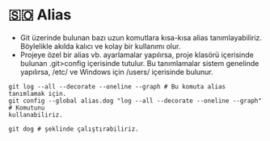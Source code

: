 # 🇸🇴 Alias

* Git üzerinde bulunan bazı uzun komutlara kısa-kısa alias tanımlayabiliriz. Böylelikle akılda kalıcı ve kolay bir kullanımı olur.
* Projeye özel bir alias vb. ayarlamalar yapılırsa, proje klasörü içerisinde bulunan .git>config içerisinde tutulur. Bu tanımlamalar sistem genelinde yapılırsa, /etc/ ve Windows için /users/ içerisinde bulunur.

```
git log --all --decorate --oneline --graph # Bu komuta alias tanımlamak için.
git config --global alias.dog "log --all --decorate --oneline --graph" # Komutunu
kullanabiliriz.

git dog # şeklinde çalıştırabiliriz.
```

